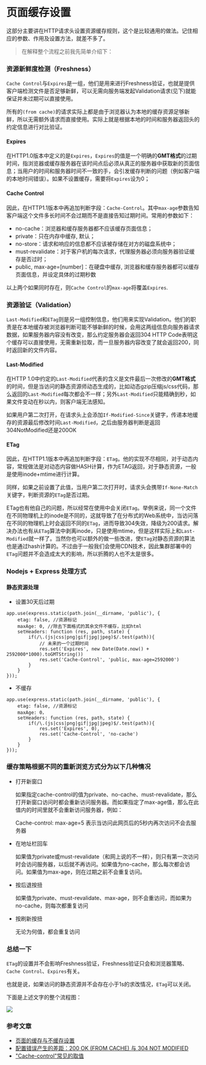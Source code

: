 # 页面缓存设置

这部分主要讲在HTTP请求头设置资源缓存规则，这个是比较通用的做法。记住相应的参数、作用及设置方法，就差不多了。



>  在解释整个流程之前我先简单介绍下：

### 资源新鲜度检测（Freshness）


```Cache Control```与```Expires```是一组，他们是用来进行Freshness验证，也就是提供客户端检测文件是否足够新鲜，可以无需向服务端发起Validation请求(见下)就能保证并未过期可以直接使用。

所有的```(from cache)```的请求实际上都是由于浏览器认为本地的缓存资源足够新鲜，所以无需额外请求而直接使用。实际上就是根据本地的时间和服务器返回头的约定信息进行对比验证。

#### Expires
在HTTP1.0版本中定义的是```Expires```，```Expires```的值是一个明确的**GMT格式**的过期时间，指浏览器或缓存服务器在该时间点后必须从真正的服务器中获取新的页面信息；当用户的时间和服务器时间不一致的手，会引发缓存判断的问题（例如客户端的本地时间错误）。如果不设置缓存，需要将```Expires```设为0；

#### Cache Control
因此，在HTTP1.1版本中再追加判断字段：```Cache-Control```。其中```max-age```参数告知客户端这个文件多长时间不会过期而不是直接告知过期时间。常用的参数如下：

- no-cache：浏览器和缓存服务器都不应该缓存页面信息；
- private：只在内存中缓存, 默认；
- no-store：请求和响应的信息都不应该被存储在对方的磁盘系统中；
- must-revalidate：对于客户机的每次请求，代理服务器必须向服务器验证缓存是否过时；
- public, max-age=[number]：在硬盘中缓存, 浏览器和缓存服务器都可以缓存页面信息，并设定具体的过期秒数

以上两个如果同时存在，则```Cache Control```的```max-age```将覆盖```Expires```.

### 资源验证（Validation）

```Last-Modified```和```ETag```则是另一组控制信息，他们用来实现Validation。他们的职责是在本地缓存被浏览器判断可能不够新鲜的时候，会用这两组信息向服务器请求数据，如果服务器内容没有改变，那么约定服务器会返回304 HTTP Code表明这个缓存可以直接使用，无需重新拉取，而一旦服务器内容改变了就会返回200，同时返回新的文件内容。

#### Last-Modified

在HTTP 1.0中约定的```Last-Modified```代表的含义是文件最后一次修改的**GMT格式**的时间，但是当访问的静态资源师动态生成的，比如动态gzip压缩js/css代码，那么返回的```Last-Modified```每次都会不一样；另外```Last-Modified```只能精确到秒，如果文件变动在秒以内，则客户端无法感知。

如果用户第二次打开，在请求头上会添加```If-Modified-Since```关键字，传递本地缓存的资源最后修改时间```Last-Modified```，之后由服务器判断是返回304NotModified还是200OK

#### ETag
因此，在HTTP1.1版本中再追加判断字段：```ETag```。他的实现不尽相同，对于动态内容，常规做法是对动态内容做HASH计算，作为ETAG返回，对于静态资源，一般是使用inode+mtime进行计算。

同样，如果之前设置了此值，当用户第二次打开时，请求头会携带```If-None-Match```关键字，判断资源的```ETag```是否过期。

ETag也有他自己的问题，所以经常在使用中会关闭```ETag```。举例来说，同一个文件在不同物理机上的inode是不同的，这就导致了在分布式的Web系统中，当访问落在不同的物理机上时会返回不同的```ETag```，进而导致304失效，降级为200请求。解决办法也有从```ETag```算法中剥离inode，只是使用mtime，但是这样实际上和```Last-Modified```就一样了。当然你也可以额外的做一些改进，使```ETag```对静态资源的算法也是通过hash计算的。不过由于一般我们会使用CDN技术，因此集群部署中的```ETag```问题并不会造成太大的影响，所以折腾的人也不太是很多。

### Nodejs + Express 处理方式

#### 静态资源处理

- 设置30天后过期

```
app.use(express.static(path.join(__dirname, 'public'), {
	etag: false, //资源标记
	maxAge: 0, //除去下面格式的其余文件不缓存，比如html
	setHeaders: function (res, path, state) {
		if(/\.(js|css|png|gif|jpg|jpeg)$/.test(path)){
			// 未来的一个过期时间
			res.set('Expires', new Date(Date.now() + 2592000*1000).toGMTString())
			res.set('Cache-Control', 'public, max-age=2592000')
		}
	}
}));
```

- 不缓存

```
app.use(express.static(path.join(__dirname, 'public'), {
    etag: false, //资源标记
    maxAge: 0，
    setHeaders: function (res, path, state) {
        if(/\.(js|css|png|gif|jpg|jpeg)$/.test(path)){
            res.set('Expires', 0),
            res.set('Cache-Control', 'no-cache')
        }
    }
}));
```

### 缓存策略根据不同的重新浏览方式分为以下几种情况
- 打开新窗口

  如果指定cache-control的值为private、no-cache、must-revalidate，那么打开新窗口访问时都会重新访问服务器。而如果指定了max-age值，那么在此值内的时间里就不会重新访问服务器，例如：

  Cache-control: max-age=5
表示当访问此网页后的5秒内再次访问不会去服务器

- 在地址栏回车

  如果值为private或must-revalidate（和网上说的不一样），则只有第一次访问时会访问服务器，以后就不再访问。如果值为no-cache，那么每次都会访问。如果值为max-age，则在过期之前不会重复访问。

- 按后退按扭

  如果值为private、must-revalidate、max-age，则不会重访问，而如果为no-cache，则每次都重复访问
- 按刷新按扭

  无论为何值，都会重复访问



### 总结一下

```ETag```的设置并不会影响Freshness验证，Freshness验证只会和浏览器策略、```Cache Control```、```Expires```有关。

也就是说，如果访问的静态资源并不会存在小于1s的求改情况，```ETag```可以关闭。

下面是上述文字的整个流程图：

![](http://xiangsongtao.com/uploads/1476065346000.png)







### 参考文章

- [页面的缓存与不缓存设置](http://www.cnblogs.com/liuling/archive/2013/07/25/2013-7-25-01.html)
- [配置错误产生的差距：200 OK (FROM CACHE) 与 304 NOT MODIFIED](http://div.io/topic/854#4091)
- ["Cache-control"常见的取值](http://www.cnblogs.com/cuixiping/archive/2008/05/04/1181056.html)